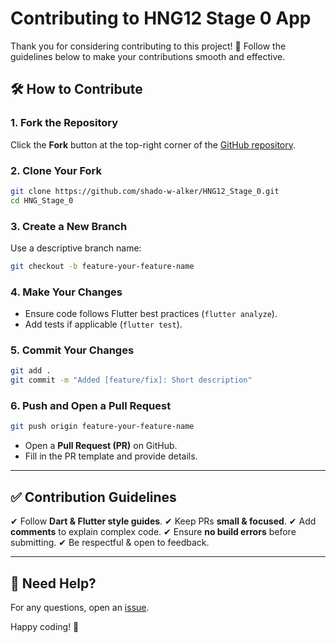 # Contributing to HNG12 Stage 0 App

Thank you for considering contributing to this project! 🎉 Follow the guidelines below to make your contributions smooth and effective.

## 🛠 How to Contribute

### 1. Fork the Repository

Click the **Fork** button at the top-right corner of the [GitHub repository](https://github.com/shado-w-alker/HNG12_Stage_0).

### 2. Clone Your Fork

```sh
git clone https://github.com/shado-w-alker/HNG12_Stage_0.git
cd HNG_Stage_0
```

### 3. Create a New Branch

Use a descriptive branch name:

```sh
git checkout -b feature-your-feature-name
```

### 4. Make Your Changes

- Ensure code follows Flutter best practices (`flutter analyze`).
- Add tests if applicable (`flutter test`).

### 5. Commit Your Changes

```sh
git add .
git commit -m "Added [feature/fix]: Short description"
```

### 6. Push and Open a Pull Request

```sh
git push origin feature-your-feature-name
```

- Open a **Pull Request (PR)** on GitHub.
- Fill in the PR template and provide details.

---

## ✅ Contribution Guidelines

✔ Follow **Dart & Flutter style guides**.
✔ Keep PRs **small & focused**.
✔ Add **comments** to explain complex code.
✔ Ensure **no build errors** before submitting.
✔ Be respectful & open to feedback.

---

## 🤝 Need Help?

For any questions, open an [issue](https://github.com/shado-w-alker/HNG12_Stage_0/issues).

Happy coding! 🚀
